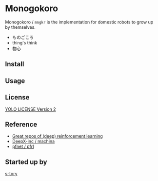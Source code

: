 # Monogokoro
Monogokoro / `mngkr` is the implementation for domestic robots to grow up by themselves.

- ものごころ
- thing's think
- 物心

## Install

## Usage

## License
[YOLO LICENSE Version 2](./LICENSE)

## Reference
- [Great repos of (deep) reinforcement learning](https://github.com/search?o=desc&q=reinforce+learn&s=stars&type=Repositories)
- [DeepX-inc / machina](https://github.com/DeepX-inc/machina)
- [pfnet / pfrl](https://github.com/pfnet/pfrl)

## Started up by
[s-tory](https://github.com/s-tory)
